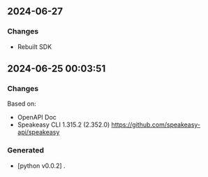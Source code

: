 ## 2024-06-27
### Changes
- Rebuilt SDK

## 2024-06-25 00:03:51
### Changes
Based on:
- OpenAPI Doc  
- Speakeasy CLI 1.315.2 (2.352.0) https://github.com/speakeasy-api/speakeasy
### Generated
- [python v0.0.2] .